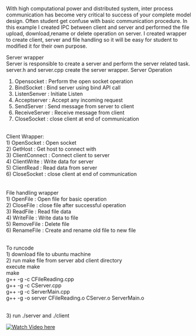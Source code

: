 With high computational power and distributed system, inter process communication has become very critical to success of your complete model design. Often student get confuse with basic communication procedure. 
In this example I created IPC between client and server and performed the file upload, download,rename or delete operation on server. I created wrapper to create client, server and file handling so it will be easy for student to modified it for their own purpose.

Server wrapper
<br/>Server is responsible to create a server and perform the server related task. server.h and server.cpp create the server wrapper. 
Server Operation
  1) Opensocket : Perform the open socket operation
  2) BindSocket : Bind server using bind API call
  3) ListenSenver : Initiate Listen
  4) Acceptserver : Accept any incoming request
  5) SendServer :  Send message from server to client
  6) ReceiveServer : Receive message from client
  7) CloseSocket : close client at end of communication
  
 <br/> Client Wrapper: 
   <br/> 1) OpenSocket : Open socket
   <br/> 2) GetHost : Get host to connect with
  <br/>  3) ClientConnect : Connect client to server
  <br/>  4) ClientWrite :  Write data for server
  <br/>  5) ClientRead : Read data from server
  <br/>  6) CloseSocket :  close client at end of communication
 <br/>   
 <br/> File handling wrapper
<br/>    1) OpenFile : Open file for basic operation
<br/>    2) CloseFile :  close file after successful operation
<br/>    3) ReadFile : Read file data
<br/>    4) WriteFile : Write data to file
<br/>    5) RemoveFile : Delete file
<br/>    6) RenameFile : Create and rename old file to new file

<br/>To runcode 
<br/>1) download file to ubuntu machine
<br/>2) run make file from server abd client directory
<br/>  execute make
<br/>	make
<br/>	g++ -g  -c CFileReading.cpp
<br/>	g++ -g  -c CServer.cpp
<br/>	g++ -g  -c ServerMain.cpp
<br/>	g++ -g  -o server CFileReading.o CServer.o ServerMain.o

<br/>3) run ./server and ./client

[![Watch Video here]()](https://www.youtube.com/watch?v=2eJDdNF0lg4&feature=youtu.be)



    
